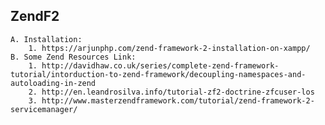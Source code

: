 **ZendF2**
----------------------------

    A. Installation:
        1. https://arjunphp.com/zend-framework-2-installation-on-xampp/
    B. Some Zend Resources Link:
        1. http://davidhaw.co.uk/series/complete-zend-framework-tutorial/intorduction-to-zend-framework/decoupling-namespaces-and-autoloading-in-zend
        2. http://en.leandrosilva.info/tutorial-zf2-doctrine-zfcuser-los
        3. http://www.masterzendframework.com/tutorial/zend-framework-2-servicemanager/
